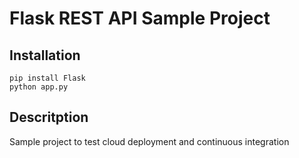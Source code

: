 # Flask REST API Sample Project

## Installation

```
pip install Flask
python app.py
```

## Descritption
Sample project to test cloud deployment and continuous integration

